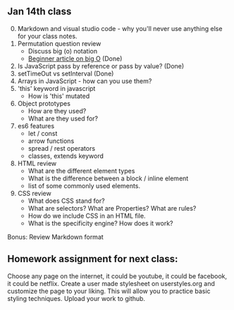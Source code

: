   ## Jan 14th class

  0. Markdown and visual studio code - why you'll never use anything else for your class notes.
  1. Permutation question review
      * Discuss big (o) notation
      * [Beginner article on big O](https://rob-bell.net/2009/06/a-beginners-guide-to-big-o-notation/)  (Done)
  2. Is JavaScript pass by reference or pass by value? (Done)
  3. setTimeOut vs setInterval (Done)
  4. Arrays in JavaScript - how can you use them?
  5. 'this' keyword in javascript
      * How is 'this' mutated
  6. Object prototypes
      * How are they used?
      * What are they used for?
  7. es6 features
      * let / const
      * arrow functions
      * spread / rest operators
      * classes, extends keyword
  8. HTML review
      * What are the different element types
      * What is the difference between a block / inline element
      * list of some commonly used elements.
  9. CSS review   
      * What does CSS stand for?
      * What are selectors? What are Properties? What are rules?
      * How do we include CSS in an HTML file.
      * What is the specificity engine? How does it work?
  
  Bonus:
  Review Markdown format
  
  ## Homework assignment for next class:
  Choose any page on the internet, it could be youtube, it could be facebook, it could be netflix. Create a user made stylesheet on userstyles.org and customize the page to your liking. This will allow you to practice basic styling techniques. Upload your work to github. 
  
  